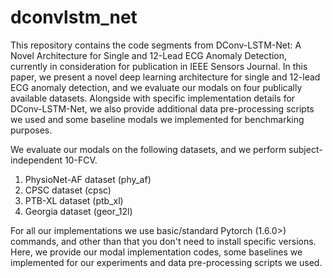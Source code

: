 # dconvlstm_net

This repository contains the code segments from DConv-LSTM-Net: A Novel Architecture for Single and 12-Lead ECG Anomaly Detection, currently in consideration for publication in IEEE Sensors Journal. In this paper, we present a novel deep learning architecture for single and 12-lead ECG anomaly detection, and we evaluate our modals on four publically available datasets. Alongside with specific implementation details for DConv-LSTM-Net, we also provide additional data pre-processing scripts we used and some baseline modals we implemented for benchmarking purposes. 

We evaluate our modals on the following datasets, and we perform subject-independent 10-FCV. 

1. PhysioNet-AF dataset (phy_af)
2. CPSC dataset (cpsc)
3. PTB-XL dataset (ptb_xl)
4. Georgia dataset (geor_12l)

For all our implementations we use basic/standard Pytorch (1.6.0>) commands, and other than that you don't need to install specific versions. Here, we provide our modal implementation codes, some baselines we implemented for our experiments and data pre-processing scripts we used. 

